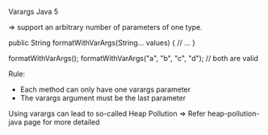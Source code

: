 Varargs Java 5

=> support an arbitrary number of parameters of one type.

public String formatWithVarArgs(String... values) {
    // ...
}

formatWithVarArgs();
formatWithVarArgs("a", "b", "c", "d");
// both are valid

Rule:
- Each method can only have one varargs parameter
- The varargs argument must be the last parameter

Using varargs can lead to so-called Heap Pollution
=> Refer heap-pollution-java page for more detailed
